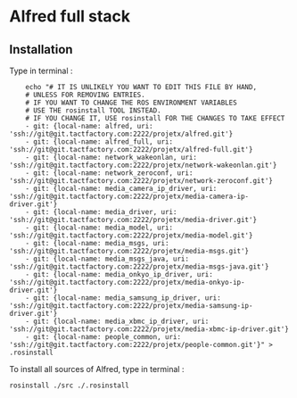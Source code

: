 Alfred full stack
===

Installation
---

Type in terminal :

        echo "# IT IS UNLIKELY YOU WANT TO EDIT THIS FILE BY HAND,
        # UNLESS FOR REMOVING ENTRIES.
        # IF YOU WANT TO CHANGE THE ROS ENVIRONMENT VARIABLES 
        # USE THE rosinstall TOOL INSTEAD.
        # IF YOU CHANGE IT, USE rosinstall FOR THE CHANGES TO TAKE EFFECT
        - git: {local-name: alfred, uri: 'ssh://git@git.tactfactory.com:2222/projetx/alfred.git'}
        - git: {local-name: alfred_full, uri: 'ssh://git@git.tactfactory.com:2222/projetx/alfred-full.git'}
        - git: {local-name: network_wakeonlan, uri: 'ssh://git@git.tactfactory.com:2222/projetx/network-wakeonlan.git'}
        - git: {local-name: network_zeroconf, uri: 'ssh://git@git.tactfactory.com:2222/projetx/network-zeroconf.git'}
        - git: {local-name: media_camera_ip_driver, uri: 'ssh://git@git.tactfactory.com:2222/projetx/media-camera-ip-driver.git'}
        - git: {local-name: media_driver, uri: 'ssh://git@git.tactfactory.com:2222/projetx/media-driver.git'}
        - git: {local-name: media_model, uri: 'ssh://git@git.tactfactory.com:2222/projetx/media-model.git'}
        - git: {local-name: media_msgs, uri: 'ssh://git@git.tactfactory.com:2222/projetx/media-msgs.git'}
        - git: {local-name: media_msgs_java, uri: 'ssh://git@git.tactfactory.com:2222/projetx/media-msgs-java.git'}
        - git: {local-name: media_onkyo_ip_driver, uri: 'ssh://git@git.tactfactory.com:2222/projetx/media-onkyo-ip-driver.git'}
        - git: {local-name: media_samsung_ip_driver, uri: 'ssh://git@git.tactfactory.com:2222/projetx/media-samsung-ip-driver.git'}
        - git: {local-name: media_xbmc_ip_driver, uri: 'ssh://git@git.tactfactory.com:2222/projetx/media-xbmc-ip-driver.git'}
        - git: {local-name: people_common, uri: 'ssh://git@git.tactfactory.com:2222/projetx/people-common.git'}" > .rosinstall

To install all sources of Alfred, type in terminal :

	rosinstall ./src ./.rosinstall
